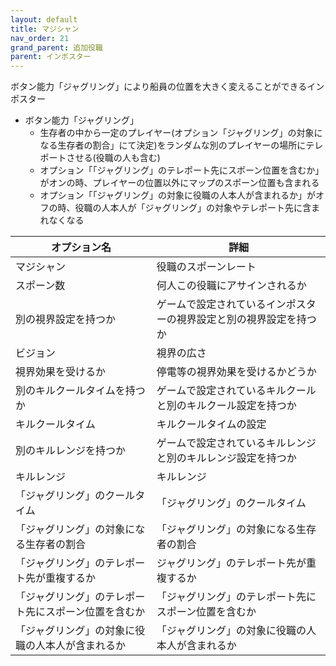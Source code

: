 ```yaml
---
layout: default
title: マジシャン
nav_order: 21
grand_parent: 追加役職
parent: インポスター
---
```


ボタン能力「ジャグリング」により船員の位置を大きく変えることができるインポスター<br>
- ボタン能力「ジャグリング」
  - 生存者の中から一定のプレイヤー(オプション「ジャグリング」の対象になる生存者の割合」にて決定)をランダムな別のプレイヤーの場所にテレポートさせる(役職の人も含む)
  - オプション「「ジャグリング」のテレポート先にスポーン位置を含むか」がオンの時、プレイヤーの位置以外にマップのスポーン位置も含まれる
  - オプション「「ジャグリング」の対象に役職の人本人が含まれるか」がオフの時、役職の人本人が「ジャグリング」の対象やテレポート先に含まれなくなる


|  オプション名 |  詳細  |
| ---- | ---- |
|  マジシャン  | 役職のスポーンレート |
|  スポーン数  | 何人この役職にアサインされるか |
|  別の視界設定を持つか  |  ゲームで設定されているインポスターの視界設定と別の視界設定を持つか  |
|  ビジョン  |  視界の広さ  |
|  視界効果を受けるか  |  停電等の視界効果を受けるかどうか  |
|  別のキルクールタイムを持つか  | ゲームで設定されているキルクールと別のキルクール設定を持つか |
|  キルクールタイム  |  キルクールタイムの設定  |
|  別のキルレンジを持つか  |  ゲームで設定されているキルレンジと別のキルレンジ設定を持つか  |
|  キルレンジ  |  キルレンジ  |
|  「ジャグリング」のクールタイム  |  「ジャグリング」のクールタイム  |
|  「ジャグリング」の対象になる生存者の割合  |  「ジャグリング」の対象になる生存者の割合  |
|  「ジャグリング」のテレポート先が重複するか  |  ジャグリング」のテレポート先が重複するか  |
|  「ジャグリング」のテレポート先にスポーン位置を含むか  |  「ジャグリング」のテレポート先にスポーン位置を含むか  |
|  「ジャグリング」の対象に役職の人本人が含まれるか  |  「ジャグリング」の対象に役職の人本人が含まれるか  |
